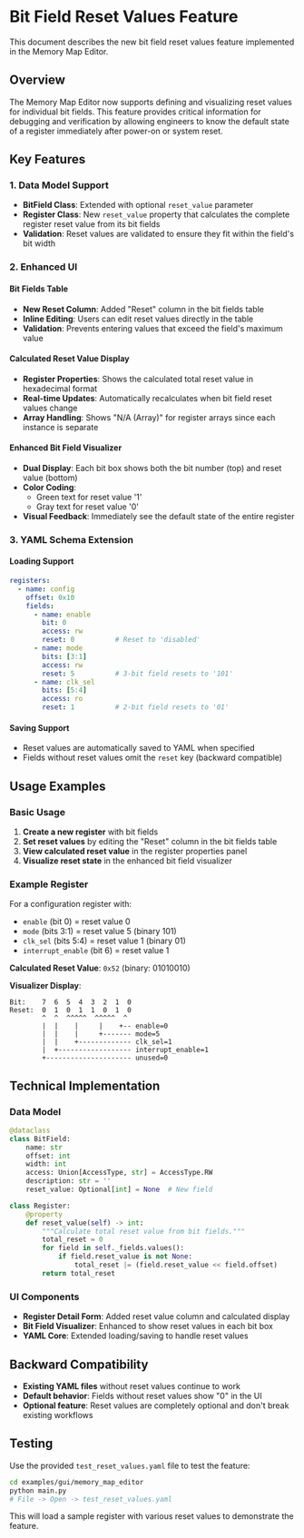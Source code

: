 # Bit Field Reset Values Feature

This document describes the new bit field reset values feature implemented in the Memory Map Editor.

## Overview

The Memory Map Editor now supports defining and visualizing reset values for individual bit fields. This feature provides critical information for debugging and verification by allowing engineers to know the default state of a register immediately after power-on or system reset.

## Key Features

### 1. Data Model Support
- **BitField Class**: Extended with optional `reset_value` parameter
- **Register Class**: New `reset_value` property that calculates the complete register reset value from its bit fields
- **Validation**: Reset values are validated to ensure they fit within the field's bit width

### 2. Enhanced UI

#### Bit Fields Table
- **New Reset Column**: Added "Reset" column in the bit fields table
- **Inline Editing**: Users can edit reset values directly in the table
- **Validation**: Prevents entering values that exceed the field's maximum value

#### Calculated Reset Value Display
- **Register Properties**: Shows the calculated total reset value in hexadecimal format
- **Real-time Updates**: Automatically recalculates when bit field reset values change
- **Array Handling**: Shows "N/A (Array)" for register arrays since each instance is separate

#### Enhanced Bit Field Visualizer
- **Dual Display**: Each bit box shows both the bit number (top) and reset value (bottom)
- **Color Coding**: 
  - Green text for reset value '1'
  - Gray text for reset value '0'
- **Visual Feedback**: Immediately see the default state of the entire register

### 3. YAML Schema Extension

#### Loading Support
```yaml
registers:
  - name: config
    offset: 0x10
    fields:
      - name: enable
        bit: 0
        access: rw
        reset: 0          # Reset to 'disabled'
      - name: mode
        bits: [3:1]
        access: rw
        reset: 5          # 3-bit field resets to '101'
      - name: clk_sel
        bits: [5:4]
        access: ro
        reset: 1          # 2-bit field resets to '01'
```

#### Saving Support
- Reset values are automatically saved to YAML when specified
- Fields without reset values omit the `reset` key (backward compatible)

## Usage Examples

### Basic Usage
1. **Create a new register** with bit fields
2. **Set reset values** by editing the "Reset" column in the bit fields table
3. **View calculated reset value** in the register properties panel
4. **Visualize reset state** in the enhanced bit field visualizer

### Example Register
For a configuration register with:
- `enable` (bit 0) = reset value 0
- `mode` (bits 3:1) = reset value 5 (binary 101)  
- `clk_sel` (bits 5:4) = reset value 1 (binary 01)
- `interrupt_enable` (bit 6) = reset value 1

**Calculated Reset Value**: `0x52` (binary: 01010010)

**Visualizer Display**:
```
Bit:    7  6  5  4  3  2  1  0
Reset:  0  1  0  1  1  0  1  0
        ^  ^  ^^^^^  ^^^^^  ^
        |  |    |     |    +-- enable=0
        |  |    |     +------- mode=5
        |  |    +------------- clk_sel=1  
        |  +------------------ interrupt_enable=1
        +--------------------- unused=0
```

## Technical Implementation

### Data Model
```python
@dataclass
class BitField:
    name: str
    offset: int
    width: int
    access: Union[AccessType, str] = AccessType.RW
    description: str = ''
    reset_value: Optional[int] = None  # New field

class Register:
    @property
    def reset_value(self) -> int:
        """Calculate total reset value from bit fields."""
        total_reset = 0
        for field in self._fields.values():
            if field.reset_value is not None:
                total_reset |= (field.reset_value << field.offset)
        return total_reset
```

### UI Components
- **Register Detail Form**: Added reset value column and calculated display
- **Bit Field Visualizer**: Enhanced to show reset values in each bit box
- **YAML Core**: Extended loading/saving to handle reset values

## Backward Compatibility

- **Existing YAML files** without reset values continue to work
- **Default behavior**: Fields without reset values show "0" in the UI
- **Optional feature**: Reset values are completely optional and don't break existing workflows

## Testing

Use the provided `test_reset_values.yaml` file to test the feature:

```bash
cd examples/gui/memory_map_editor
python main.py
# File -> Open -> test_reset_values.yaml
```

This will load a sample register with various reset values to demonstrate the feature.
